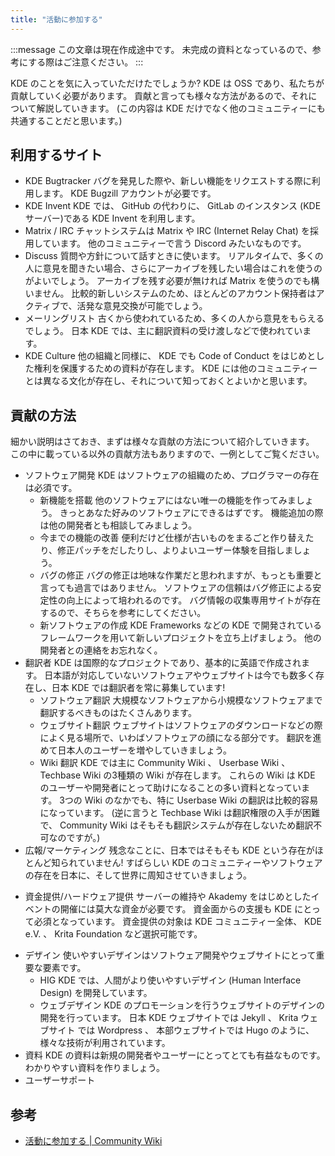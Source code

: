 ```yaml
---
title: "活動に参加する"
---
```

:::message
この文章は現在作成途中です。
未完成の資料となっているので、参考にする際はご注意ください。
:::

KDE のことを気に入っていただけたでしょうか?
KDE は OSS であり、私たちが貢献していく必要があります。
貢献と言っても様々な方法があるので、それについて解説していきます。
(この内容は KDE だけでなく他のコミュニティーにも共通することだと思います。)

## 利用するサイト
- KDE Bugtracker
バグを発見した際や、新しい機能をリクエストする際に利用します。
KDE Bugzill アカウントが必要です。
- KDE Invent
KDE では、 GitHub の代わりに、 GitLab のインスタンス (KDE サーバー)である KDE Invent を利用します。
- Matrix / IRC
チャットシステムは Matrix や IRC (Internet Relay Chat) を採用しています。
他のコミュニティーで言う Discord みたいなものです。
- Discuss
質問や方針について話すときに使います。
リアルタイムで、多くの人に意見を聞きたい場合、さらにアーカイブを残したい場合はこれを使うのがよいでしょう。
アーカイブを残す必要が無ければ Matrix を使うのでも構いません。
比較的新しいシステムのため、ほとんどのアカウント保持者はアクティブで、活発な意見交換が可能でしょう。
- メーリングリスト
古くから使われているため、多くの人から意見をもらえるでしょう。
日本 KDE では、主に翻訳資料の受け渡しなどで使われています。
- KDE Culture
他の組織と同様に、 KDE でも Code of Conduct をはじめとした権利を保護するための資料が存在します。
KDE には他のコミュニティーとは異なる文化が存在し、それについて知っておくとよいかと思います。

## 貢献の方法
細かい説明はさておき、まずは様々な貢献の方法について紹介していきます。
この中に載っている以外の貢献方法もありますので、一例としてご覧ください。

- ソフトウェア開発
KDE はソフトウェアの組織のため、プログラマーの存在は必須です。
  - 新機能を搭載
  他のソフトウェアにはない唯一の機能を作ってみましょう。
  きっとあなた好みのソフトウェアにできるはずです。
  機能追加の際は他の開発者とも相談してみましょう。
  - 今までの機能の改善
  便利だけど仕様が古いものをまるごと作り替えたり、修正パッチをだしたりし、よりよいユーザー体験を目指しましょう。
  - バグの修正
  バグの修正は地味な作業だと思われますが、もっとも重要と言っても過言ではありません。
  ソフトウェアの信頼はバグ修正による安定性の向上によって培われるのです。
  バグ情報の収集専用サイトが存在するので、そちらを参考にしてください。
  - 新ソフトウェアの作成
  KDE Frameworks などの KDE で開発されているフレームワークを用いて新しいプロジェクトを立ち上げましょう。
  他の開発者との連絡をお忘れなく。
- 翻訳者
KDE は国際的なプロジェクトであり、基本的に英語で作成されます。
日本語が対応していないソフトウェアやウェブサイトは今でも数多く存在し、日本 KDE では翻訳者を常に募集しています!
  - ソフトウェア翻訳
  大規模なソフトウェアから小規模なソフトウェアまで翻訳するべきものはたくさんあります。
  - ウェブサイト翻訳
  ウェブサイトはソフトウェアのダウンロードなどの際によく見る場所で、いわばソフトウェアの顔になる部分です。
  翻訳を進めて日本人のユーザーを増やしていきましょう。
  - Wiki 翻訳
  KDE では主に Community Wiki 、 Userbase Wiki 、 Techbase Wiki の3種類の Wiki が存在します。
  これらの Wiki は KDE のユーザーや開発者にとって助けになることの多い資料となっています。
  3つの Wiki のなかでも、特に Userbase Wiki の翻訳は比較的容易になっています。
  (逆に言うと Techbase Wiki は翻訳権限の入手が困難で、 Community Wiki はそもそも翻訳システムが存在しないため翻訳不可なのですが。)
- 広報/マーケティング
残念なことに、日本ではそもそも KDE という存在がほとんど知られていません!
すばらしい KDE のコミュニティーやソフトウェアの存在を日本に、そして世界に周知させていきましょう。
<!-- # 追記したほうがいいかも # -->
- 資金提供/ハードウェア提供
サーバーの維持や Akademy をはじめとしたイベントの開催には莫大な資金が必要です。
資金面からの支援も KDE にとって必須となっています。
資金提供の対象は KDE コミュニティー全体、 KDE e.V. 、 Krita Foundation など選択可能です。
<!-- # 追記したほうがいいかも # -->
- デザイン
使いやすいデザインはソフトウェア開発やウェブサイトにとって重要な要素です。
  - HIG
  KDE では、人間がより使いやすいデザイン (Human Interface Design) を開発しています。
  - ウェブデザイン
  KDE のプロモーションを行うウェブサイトのデザインの開発を行っています。
  日本 KDE ウェブサイトでは Jekyll 、 Krita ウェブサイト では Wordpress 、 本部ウェブサイトでは Hugo のように、様々な技術が利用されています。
- 資料
KDE の資料は新規の開発者やユーザーにとってとても有益なものです。
わかりやすい資料を作りましょう。
- ユーザーサポート
<!-- # 追記 # -->

## 参考
- [活動に参加する | Community Wiki](https://community.kde.org/Get_Involved)
